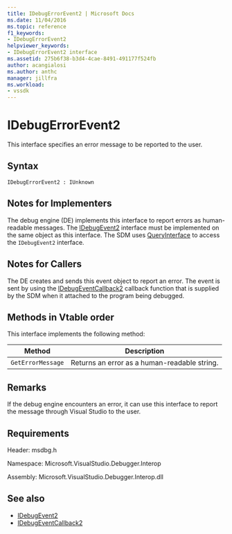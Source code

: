 ```yaml
---
title: IDebugErrorEvent2 | Microsoft Docs
ms.date: 11/04/2016
ms.topic: reference
f1_keywords:
- IDebugErrorEvent2
helpviewer_keywords:
- IDebugErrorEvent2 interface
ms.assetid: 275b6f38-b3d4-4cae-8491-491177f524fb
author: acangialosi
ms.author: anthc
manager: jillfra
ms.workload:
- vssdk
---
```

# IDebugErrorEvent2
This interface specifies an error message to be reported to the user.

## Syntax

```
IDebugErrorEvent2 : IUnknown
```

## Notes for Implementers
 The debug engine (DE) implements this interface to report errors as human-readable messages. The [IDebugEvent2](../../../extensibility/debugger/reference/idebugevent2.md) interface must be implemented on the same object as this interface. The SDM  uses [QueryInterface](/cpp/atl/queryinterface) to access the `IDebugEvent2` interface.

## Notes for Callers
 The DE creates and sends this event object to report an error. The event is sent by using the [IDebugEventCallback2](../../../extensibility/debugger/reference/idebugeventcallback2.md) callback function that is supplied by the SDM when it attached to the program being debugged.

## Methods in Vtable order
 This interface implements the following method:

|Method|Description|
|------------|-----------------|
|`GetErrorMessage`|Returns an error as a human-readable string.|

## Remarks
 If the debug engine encounters an error, it can use this interface to report the message through Visual Studio to the user.

## Requirements
 Header: msdbg.h

 Namespace: Microsoft.VisualStudio.Debugger.Interop

 Assembly: Microsoft.VisualStudio.Debugger.Interop.dll

## See also
- [IDebugEvent2](../../../extensibility/debugger/reference/idebugevent2.md)
- [IDebugEventCallback2](../../../extensibility/debugger/reference/idebugeventcallback2.md)
